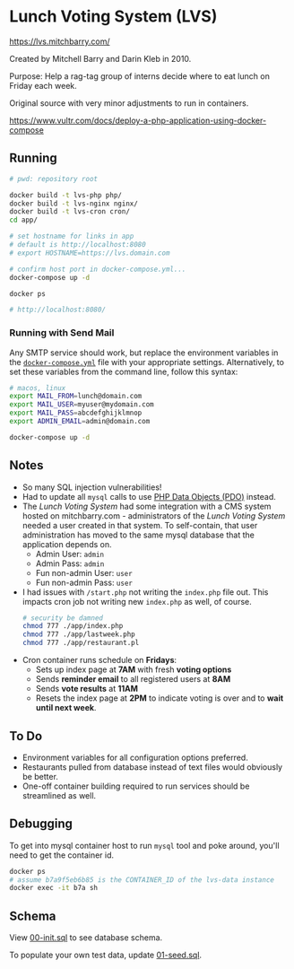 # Lunch Voting System (LVS)

https://lvs.mitchbarry.com/

Created by Mitchell Barry and Darin Kleb in 2010.

Purpose: Help a rag-tag group of interns decide where to eat lunch on Friday each week. 

Original source with very minor adjustments to run in containers.

https://www.vultr.com/docs/deploy-a-php-application-using-docker-compose

## Running

```bash
# pwd: repository root

docker build -t lvs-php php/
docker build -t lvs-nginx nginx/
docker build -t lvs-cron cron/
cd app/

# set hostname for links in app
# default is http://localhost:8080
# export HOSTNAME=https://lvs.domain.com

# confirm host port in docker-compose.yml...
docker-compose up -d

docker ps

# http://localhost:8080/
```

### Running with Send Mail

Any SMTP service should work, but replace the environment variables in the [`docker-compose.yml`](./app/docker-compose.yml) file with your appropriate settings. Alternatively, to set these variables from the command line, follow this syntax:

```bash
# macos, linux
export MAIL_FROM=lunch@domain.com
export MAIL_USER=myuser@mydomain.com
export MAIL_PASS=abcdefghijklmnop
export ADMIN_EMAIL=admin@domain.com

docker-compose up -d
```

## Notes
- So many SQL injection vulnerabilities!
- Had to update all `mysql` calls to use [PHP Data Objects (PDO)](https://www.php.net/manual/en/book.pdo.php) instead. 
- The _Lunch Voting System_ had some integration with a CMS system hosted on mitchbarry.com - administrators of the _Lunch Voting System_ needed a user created in that system. To self-contain, that user administration has moved to the same mysql database that the application depends on. 
  - Admin User: `admin`
  - Admin Pass: `admin`
  - Fun non-admin User: `user`
  - Fun non-admin Pass: `user`
- I had issues with `/start.php` not writing the `index.php` file out. This impacts cron job not writing new `index.php` as well, of course.
  ```bash
  # security be damned
  chmod 777 ./app/index.php
  chmod 777 ./app/lastweek.php
  chmod 777 ./app/restaurant.pl
  ```
- Cron container runs schedule on **Fridays**:
  - Sets up index page at **7AM** with fresh **voting options**
  - Sends **reminder email** to all registered users at **8AM**
  - Sends **vote results** at **11AM**
  - Resets the index page at **2PM** to indicate voting is over and to **wait until next week**.

## To Do
- Environment variables for all configuration options preferred.
- Restaurants pulled from database instead of text files would obviously be better.
- One-off container building required to run services should be streamlined as well.

## Debugging

To get into mysql container host to run `mysql` tool and poke around, you'll need to get the container id. 

```bash
docker ps
# assume b7a9f5eb6b85 is the CONTAINER_ID of the lvs-data instance
docker exec -it b7a sh
```

## Schema

View [00-init.sql](./app/sql/00-init.sql) to see database schema. 

To populate your own test data, update [01-seed.sql](./app/sql/01-seed.sql).